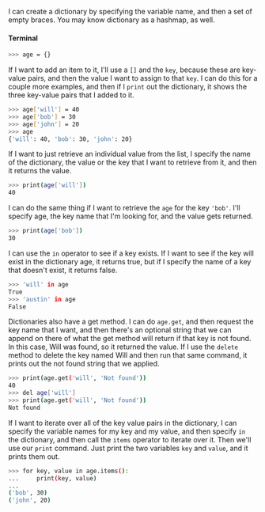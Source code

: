 I can create a dictionary by specifying the variable name, and then a set of empty braces. You may know dictionary as a hashmap, as well.

#### Terminal
```bash
>>> age = {}
```

If I want to add an item to it, I'll use a `[]` and the `key`, because these are key-value pairs, and then the value I want to assign to that `key`. I can do this for a couple more examples, and then if I `print` out the dictionary, it shows the three key-value pairs that I added to it.

```bash
>>> age['will'] = 40
>>> age['bob'] = 30
>>> age['john'] = 20 
>>> age
{'will': 40, 'bob': 30, 'john': 20}
```

If I want to just retrieve an individual value from the list, I specify the name of the dictionary, the value or the key that I want to retrieve from it, and then it returns the value.

```bash
>>> print(age['will'])
40
```

I can do the same thing if I want to retrieve the `age` for the key `'bob'`. I'll specify age, the key name that I'm looking for, and the value gets returned.

```bash
>>> print(age['bob'])
30
```

I can use the `in` operator to see if a key exists. If I want to see if the key will exist in the dictionary age, it returns true, but if I specify the name of a key that doesn't exist, it returns false.

```bash
>>> 'will' in age
True
>>> 'austin' in age
False
```

Dictionaries also have a get method. I can do `age.get`, and then request the key name that I want, and then there's an optional string that we can append on there of what the get method will return if that key is not found. In this case, Will was found, so it returned the value. If I use the `delete` method to delete the key named Will and then run that same command, it prints out the not found string that we applied.

```bash
>>> print(age.get('will', 'Not found'))
40
>>> del age['will']
>>> print(age.get('will', 'Not found'))
Not found
```

If I want to iterate over all of the key value pairs in the dictionary, I can specify the variable names for my key and my value, and then specify `in` the dictionary, and then call the `items` operator to iterate over it. Then we'll use our `print` command. Just print the two variables `key` and `value`, and it prints them out.

```bash
>>> for key, value in age.items(): 
...     print(key, value)
... 
('bob', 30)
('john', 20)
``` 